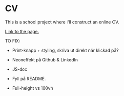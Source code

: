 # CV

This is a school project where I'll construct an online CV.

[Link to the page.](https://linushernvall.github.io/linus-hernvall-cv/)

TO FIX:

* Print-knapp + styling, skriva ut direkt när klickad på?

* Neoneffekt på Github & LinkedIn

* JS-doc 

* Fyll på README.

* Full-height vs 100vh
